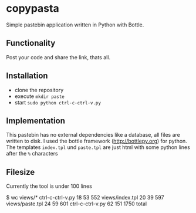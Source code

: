 copypasta
=========

Simple pastebin application written in Python with Bottle.

Functionality
-------------

Post your code and share the link, thats all.

Installation
------------

- clone the repository
- execute `mkdir paste`
- start `sudo python ctrl-c-ctrl-v.py`

Implementation
--------------

This pastebin has no external dependencies like a database, all files
are written to disk.
I used the bottle framework (http://bottlepy.org) for python. The templates
`index.tpl` und `paste.tpl` are just html with some python lines after the
`%` characters

Filesize
--------

Currently the tool is under 100 lines

  $ wc views/* ctrl-c-ctrl-v.py 
    18   53  552 views/index.tpl
    20   39  597 views/paste.tpl
    24   59  601 ctrl-c-ctrl-v.py
    62  151 1750 total



